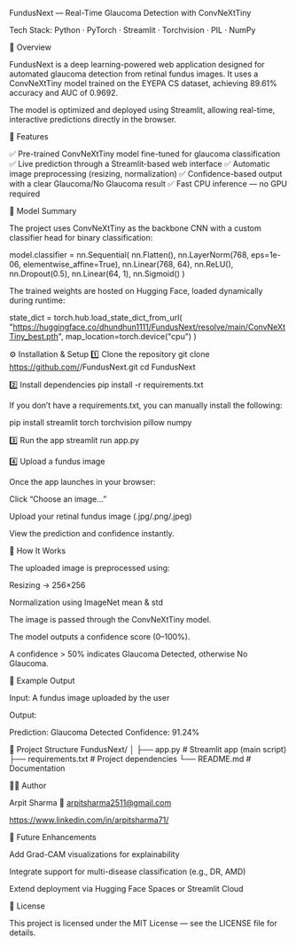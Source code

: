 FundusNext — Real-Time Glaucoma Detection with ConvNeXtTiny

Tech Stack: Python · PyTorch · Streamlit · Torchvision · PIL · NumPy

📘 Overview

FundusNext is a deep learning-powered web application designed for automated glaucoma detection from retinal fundus images.
It uses a ConvNeXtTiny model trained on the EYEPA CS dataset, achieving 89.61% accuracy and AUC of 0.9692.

The model is optimized and deployed using Streamlit, allowing real-time, interactive predictions directly in the browser.

🚀 Features

✅ Pre-trained ConvNeXtTiny model fine-tuned for glaucoma classification
✅ Live prediction through a Streamlit-based web interface
✅ Automatic image preprocessing (resizing, normalization)
✅ Confidence-based output with a clear Glaucoma/No Glaucoma result
✅ Fast CPU inference — no GPU required

🧠 Model Summary

The project uses ConvNeXtTiny as the backbone CNN with a custom classifier head for binary classification:

model.classifier = nn.Sequential(
    nn.Flatten(),
    nn.LayerNorm(768, eps=1e-06, elementwise_affine=True),
    nn.Linear(768, 64),
    nn.ReLU(),
    nn.Dropout(0.5),
    nn.Linear(64, 1),
    nn.Sigmoid()
)


The trained weights are hosted on Hugging Face, loaded dynamically during runtime:

state_dict = torch.hub.load_state_dict_from_url(
    "https://huggingface.co/dhundhun1111/FundusNext/resolve/main/ConvNeXtTiny_best.pth",
    map_location=torch.device("cpu")
)

⚙️ Installation & Setup
1️⃣ Clone the repository
git clone https://github.com/<your-username>/FundusNext.git
cd FundusNext

2️⃣ Install dependencies
pip install -r requirements.txt


If you don’t have a requirements.txt, you can manually install the following:

pip install streamlit torch torchvision pillow numpy

3️⃣ Run the app
streamlit run app.py

4️⃣ Upload a fundus image

Once the app launches in your browser:

Click “Choose an image…”

Upload your retinal fundus image (.jpg/.png/.jpeg)

View the prediction and confidence instantly.

🧩 How It Works

The uploaded image is preprocessed using:

Resizing → 256×256

Normalization using ImageNet mean & std

The image is passed through the ConvNeXtTiny model.

The model outputs a confidence score (0–100%).

A confidence > 50% indicates Glaucoma Detected, otherwise No Glaucoma.

🧮 Example Output

Input:
A fundus image uploaded by the user

Output:

Prediction: Glaucoma Detected
Confidence: 91.24%

📁 Project Structure
FundusNext/
│
├── app.py                 # Streamlit app (main script)
├── requirements.txt        # Project dependencies
└── README.md               # Documentation

🧑‍💻 Author

Arpit Sharma
📧 arpitsharma2511@gmail.com

https://www.linkedin.com/in/arpitsharma71/
 

🧭 Future Enhancements

Add Grad-CAM visualizations for explainability

Integrate support for multi-disease classification (e.g., DR, AMD)

Extend deployment via Hugging Face Spaces or Streamlit Cloud

📝 License

This project is licensed under the MIT License — see the LICENSE file for details.
